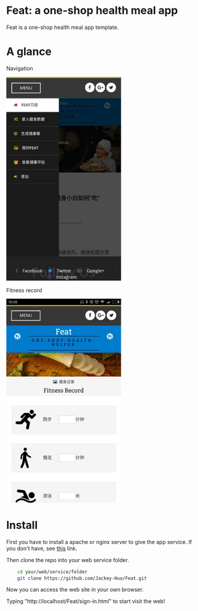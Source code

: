 # Feat: a one-shop health meal app

Feat is a one-shop health meal app template.

# A glance

Navigation

<img src="images/navgition.png" alt="Navigation" style="width:304px;">

Fitness record

<img src="images/fitness_record.jpg" alt="sport record" style="width:304px;">


# Install

First you have to install a apache or nginx server to give the app service. If you don't have, see [this](https://httpd.apache.org/) link.

Then clone the repo into your web service folder.

```bash
    cd your/web/service/folder
    git clone https://github.com/Jackey-Huo/Feat.git
```

Now you can access the web site in your own browser.

Typing "http://localhost/Feat/sign-in.html" to start visit the web!

